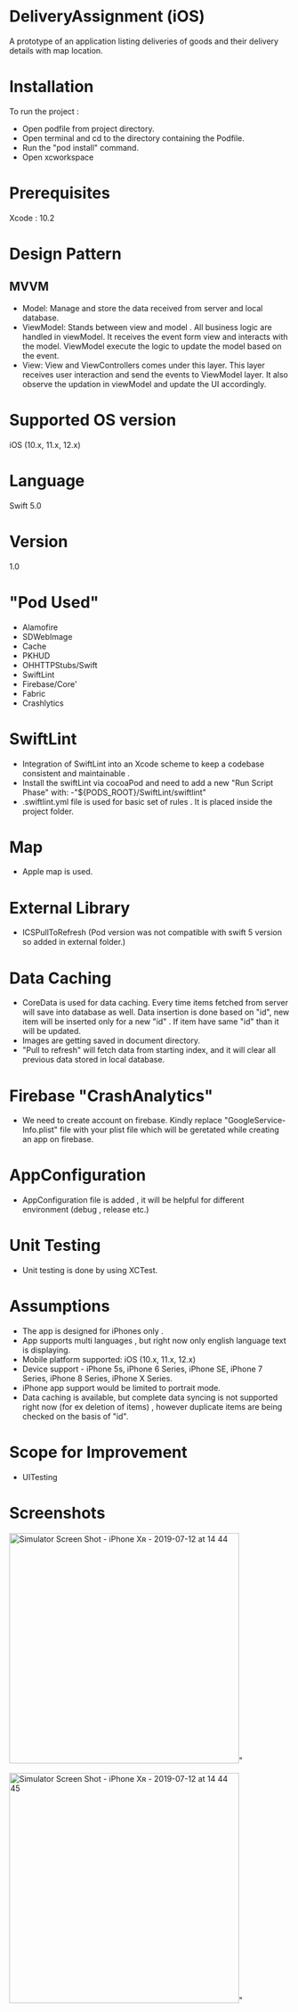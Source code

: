 # DeliveryAssignment (iOS)

A prototype of an application listing deliveries of goods and their delivery details with map location. 

# Installation
To run the project :
- Open podfile from project directory. 
- Open terminal and cd to the directory containing the Podfile.
- Run the "pod install" command.
- Open xcworkspace 

# Prerequisites
Xcode : 10.2

# Design  Pattern
## MVVM
- Model: Manage and store the data received from server  and local database.
- ViewModel: Stands between view and model . All business logic are handled in viewModel. It receives the event form view and interacts with the model. ViewModel execute the logic to update the model based on the event.
- View: View and ViewControllers comes under this layer. This layer receives user interaction and send the events to ViewModel layer. It also observe the updation in viewModel and update the UI accordingly. 



# Supported OS version
 iOS (10.x, 11.x, 12.x)  

# Language 
Swift 5.0

# Version
 1.0 

# "Pod Used"      
- Alamofire
- SDWebImage
- Cache
- PKHUD
- OHHTTPStubs/Swift
- SwiftLint
- Firebase/Core'
- Fabric
- Crashlytics

# SwiftLint
- Integration of SwiftLint into an Xcode scheme to keep a codebase consistent and maintainable .
- Install the swiftLint via cocoaPod and need to add a new "Run Script Phase" with:
-"${PODS_ROOT}/SwiftLint/swiftlint"
- .swiftlint.yml file is used for basic set of rules . It is placed inside the project folder.

# Map
- Apple map is used.

# External Library
- ICSPullToRefresh
(Pod version was not compatible with swift 5 version so added in external folder.)

# Data Caching
- CoreData is used for data caching. Every time items fetched from server will save into database as well. Data insertion is done based on "id", new item will be inserted only for a new "id" . If item have same "id" than it will be updated.
- Images are getting saved in document directory.
- "Pull to refresh" will fetch data from starting index, and it will clear all previous data stored in local database.

# Firebase "CrashAnalytics"
-  We need to create account on firebase. Kindly replace "GoogleService-Info.plist" file with your plist file which will be geretated while creating an app on firebase.

# AppConfiguration
- AppConfiguration file is added , it will be helpful for different environment (debug , release etc.)

# Unit Testing
- Unit testing is done by using XCTest.

# Assumptions        
-    The app is designed for iPhones only .       
-   App  supports multi languages , but right now only english language text is displaying.
-    Mobile platform supported: iOS (10.x, 11.x, 12.x)        
-   Device support - iPhone 5s, iPhone 6 Series, iPhone SE, iPhone 7 Series, iPhone 8 Series, iPhone X Series.    
-    iPhone app support would be limited to portrait mode.
-   Data caching is available, but complete data syncing is not supported right now (for ex deletion of items) , however duplicate items are being checked on the basis of "id".

# Scope for Improvement
- UITesting

# Screenshots
<img width="413" alt="Simulator Screen Shot - iPhone Xʀ - 2019-07-12 at 14 44" src="https://user-images.githubusercontent.com/10941262/61122551-b3936180-a4bf-11e9-8a0a-c66b9869569a.png">"

<img width="413" alt="Simulator Screen Shot - iPhone Xʀ - 2019-07-12 at 14 44 45" src="https://user-images.githubusercontent.com/10941262/61122558-b8f0ac00-a4bf-11e9-9561-cc6b10cb1084.png">"

